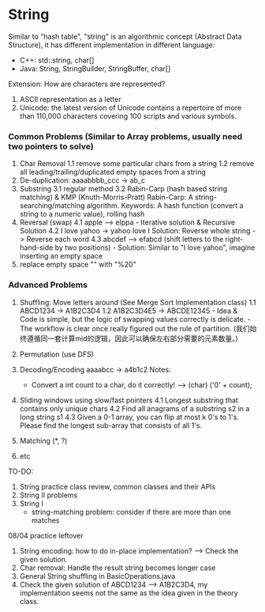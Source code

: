 # String

Similar to "hash table", "string" is an algorithmic concept (Abstract Data Structure), it has different implementation in different language:
- C++: std::string, char[]
- Java: String, StringBuilder, StringBuffer, char[]

Extension: How are characters are represented?
1. ASCII representation as a letter
2. Unicode: the latest version of Unicode contains a repertoire of more than 110,000 characters covering 100 scripts and various symbols.

### Common Problems (Similar to Array problems, usually need two pointers to solve)
1. Char Removal
    1.1 remove some particular chars from a string
    1.2 remove all leading/trailing/duplicated empty spaces from a string
2. De-duplication: aaaabbbb_ccc -> ab_c
3. Substring
    3.1 regular method
    3.2 Rabin-Carp (hash based string matching) & KMP (Knuth-Morris-Pratt)
    Rabin-Carp: A string-searching/matching algorithm. Keywords: A hash function (convert a string to a numeric value), rolling hash
4. Reversal (swap)
    4.1 apple --> elppa 
        - Iterative solution & Recursive Solution
    4.2 I love yahoo -> yahoo love I 
        Solution: Reverse whole string -> Reverse each word
    4.3 abcdef --> efabcd (shift letters to the right-hand-side by two positions) 
        - Solution: Similar to "I love yahoo", imagine inserting an empty space
5. replace empty space "" with "%20"

### Advanced Problems
1. Shuffling: Move letters around (See Merge Sort Implementation class)
    1.1 ABCD1234 -> A1B2C3D4
    1.2 A1B2C3D4E5 -> ABCDE12345
        - Idea & Code is simple, but the logic of swapping values correctly is delicate.
        - The workflow is clear once really figured out the rule of partition. (我们始终遵循同一套计算mid的逻辑，因此可以确保左右部分需要的元素数量。)

2. Permutation (use DFS)

3. Decoding/Encoding aaaabcc -> a4b1c2
    Notes:
    - Convert a int count to a char, do it correctly! --> (char) ('0' + count); 

4. Sliding windows using slow/fast pointers
    4.1 Longest substring that contains only unique chars
    4.2 Find all anagrams of a substring s2 in a long string s1
    4.3 Given a 0-1 array, you can flip at most k 0's to 1's. Please find the longest sub-array that consists of all 1's.

5. Matching (*, ?)

6. etc


TO-DO: 
1. String practice class review, common classes and their APIs
2. String II problems
3. String I
    - string-matching problem: consider if there are more than one matches

08/04 practice leftover
1. String encoding: how to do in-place implementation? --> Check the given solution.
2. Char removal: Handle the result string becomes longer case 
3. General String shuffling in BasicOperations.java
4. Check the given solution of ABCD1234 --> A1B2C3D4, my implementation seems not the same as the idea given in the theory class.